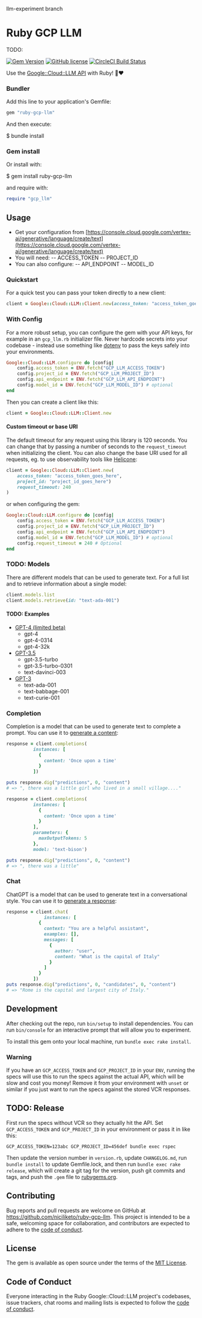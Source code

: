 llm-experiment branch
# Ruby GCP LLM

TODO:

[![Gem Version](https://badge.fury.io/rb/ruby-gcp-llm.svg)](https://badge.fury.io/rb/ruby-gcp-llm)
[![GitHub license](https://img.shields.io/badge/license-MIT-blue.svg)](https://github.com/alexrudall/ruby-gcp-llm/blob/main/LICENSE.txt)
[![CircleCI Build Status](https://circleci.com/gh/alexrudall/ruby-gcp-llm.svg?style=shield)](https://circleci.com/gh/alexrudall/ruby-gcp-llm)

Use the [Google::Cloud::LLM API](https://gcp_llm.com/blog/gcp_llm-api/) with Ruby! 🤖❤️


### Bundler

Add this line to your application's Gemfile:

```ruby
gem "ruby-gcp-llm"
```

And then execute:

$ bundle install

### Gem install

Or install with:

$ gem install ruby-gcp-llm

and require with:

```ruby
require "gcp_llm"
```

## Usage

- Get your configuration from [https://console.cloud.google.com/vertex-ai/generative/language/create/text](https://console.cloud.google.com/vertex-ai/generative/language/create/text)
- You will need:
-- ACCESS_TOKEN
-- PROJECT_ID
- You can also configure:
-- API_ENDPOINT
-- MODEL_ID


### Quickstart

For a quick test you can pass your token directly to a new client:

```ruby
client = Google::Cloud::LLM::Client.new(access_token: "access_token_goes_here", project_id: "project_id_goes_here")
```

### With Config

For a more robust setup, you can configure the gem with your API keys, for example in an `gcp_llm.rb` initializer file. Never hardcode secrets into your codebase - instead use something like [dotenv](https://github.com/motdotla/dotenv) to pass the keys safely into your environments.

```ruby
Google::Cloud::LLM.configure do |config|
    config.access_token = ENV.fetch("GCP_LLM_ACCESS_TOKEN")
    config.project_id = ENV.fetch("GCP_LLM_PROJECT_ID")
    config.api_endpoint = ENV.fetch("GCP_LLM_API_ENDPOINT")
    config.model_id = ENV.fetch("GCP_LLM_MODEL_ID") # optional
end
```

Then you can create a client like this:

```ruby
client = Google::Cloud::LLM::Client.new
```

#### Custom timeout or base URI

The default timeout for any request using this library is 120 seconds. You can change that by passing a number of seconds to the `request_timeout` when initializing the client. You can also change the base URI used for all requests, eg. to use observability tools like [Helicone](https://docs.helicone.ai/quickstart/integrate-in-one-line-of-code):

```ruby
client = Google::Cloud::LLM::Client.new(
    access_token: "access_token_goes_here",
    project_id: "project_id_goes_here")
    request_timeout: 240
)
```

or when configuring the gem:

```ruby
Google::Cloud::LLM.configure do |config|
    config.access_token = ENV.fetch("GCP_LLM_ACCESS_TOKEN")
    config.project_id = ENV.fetch("GCP_LLM_PROJECT_ID")
    config.api_endpoint = ENV.fetch("GCP_LLM_API_ENDPOINT")
    config.model_id = ENV.fetch("GCP_LLM_MODEL_ID") # optional
    config.request_timeout = 240 # Optional
end
```

### TODO: Models

There are different models that can be used to generate text. For a full list and to retrieve information about a single model:

```ruby
client.models.list
client.models.retrieve(id: "text-ada-001")
```

#### TODO: Examples

- [GPT-4 (limited beta)](https://platform.gcp_llm.com/docs/models/gpt-4)
  - gpt-4
  - gpt-4-0314
  - gpt-4-32k
- [GPT-3.5](https://platform.gcp_llm.com/docs/models/gpt-3-5)
  - gpt-3.5-turbo
  - gpt-3.5-turbo-0301
  - text-davinci-003
- [GPT-3](https://platform.gcp_llm.com/docs/models/gpt-3)
  - text-ada-001
  - text-babbage-001
  - text-curie-001

### Completion

Completion is a model that can be used to generate text to complete a prompt. You can use it to [generate a content](https://cloud.google.com/vertex-ai/docs/generative-ai/language-model-overview):

```ruby
response = client.completions(
          instances: [
            {
              content: 'Once upon a time'
            }
          ])

puts response.dig("predictions", 0, "content")
# => ", there was a little girl who lived in a small village...."

response = client.completions(
          instances: [
            {
              content: 'Once upon a time'
            }
          ],
          parameters: {
            maxOutputTokens: 5
          },
          model: 'text-bison')

puts response.dig("predictions", 0, "content")
# => ", there was a little"
```

### Chat

ChatGPT is a model that can be used to generate text in a conversational style. You can use it to [generate a response](https://cloud.google.com/vertex-ai/docs/generative-ai/language-model-overview):

```ruby
response = client.chat(
              instances: [
            {
              context: "You are a helpful assistant",
              examples: [],
              messages: [
                {
                  author: "user",
                  content: "What is the capital of Italy"
                }
              ]
            }
          ])
puts response.dig("predictions", 0, "candidates", 0, "content")
# => "Rome is the capital and largest city of Italy."
```

## Development

After checking out the repo, run `bin/setup` to install dependencies. You can run `bin/console` for an interactive prompt that will allow you to experiment.

To install this gem onto your local machine, run `bundle exec rake install`.

### Warning

If you have an `GCP_ACCESS_TOKEN` and `GCP_PROJECT_ID` in your `ENV`, running the specs will use this to run the specs against the actual API, which will be slow and cost you money! Remove it from your environment with `unset` or similar if you just want to run the specs against the stored VCR responses.

## TODO: Release

First run the specs without VCR so they actually hit the API. Set `GCP_ACCESS_TOKEN` and `GCP_PROJECT_ID` in your environment or pass it in like this:

```
GCP_ACCESS_TOKEN=123abc GCP_PROJECT_ID=456def bundle exec rspec
```

Then update the version number in `version.rb`, update `CHANGELOG.md`, run `bundle install` to update Gemfile.lock, and then run `bundle exec rake release`, which will create a git tag for the version, push git commits and tags, and push the `.gem` file to [rubygems.org](https://rubygems.org).

## Contributing

Bug reports and pull requests are welcome on GitHub at <https://github.com/niciliketo/ruby-gcp-llm>. This project is intended to be a safe, welcoming space for collaboration, and contributors are expected to adhere to the [code of conduct](https://github.com/niciliketo/ruby-gcp-llm/blob/main/CODE_OF_CONDUCT.md).

## License

The gem is available as open source under the terms of the [MIT License](https://opensource.org/licenses/MIT).

## Code of Conduct

Everyone interacting in the Ruby Google::Cloud::LLM project's codebases, issue trackers, chat rooms and mailing lists is expected to follow the [code of conduct](https://github.com/niciliketo/ruby-gcp-llm/blob/main/CODE_OF_CONDUCT.md).

